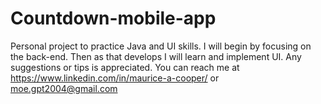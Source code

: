# Countdown-mobile-app
Personal project to practice Java and UI skills.
I will begin by focusing on the back-end. Then as that develops I will learn and implement UI.
Any suggestions or tips is appreciated. 
You can reach me at https://www.linkedin.com/in/maurice-a-cooper/
or moe.gpt2004@gmail.com
